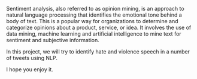 Sentiment analysis, also referred to as opinion mining, is an approach to natural language processing that identifies the emotional tone behind a body of text. This is a popular way for organizations to determine and categorize opinions about a product, service, or idea. It involves the use of data mining, machine learning and artificial intelligence to mine text for sentiment and subjective information.

In this project, we will try to identify hate and violence speech in a number of tweets using NLP.

I hope you enjoy it.
